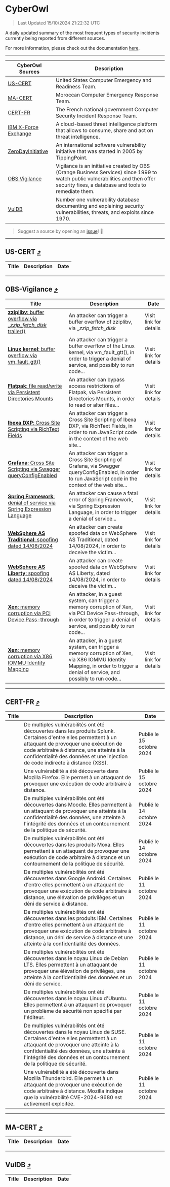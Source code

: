 
 <div id='top'></div>

# CyberOwl

 > Last Updated 15/10/2024 21:22:32 UTC
 
 A daily updated summary of the most frequent types of security incidents currently being reported from different sources.
 
 For more information, please check out the documentation [here](./docs/README.md).
 
 ---
 |CyberOwl Sources|Description|
 |---|---|
 |[US-CERT](#us-cert-arrow_heading_up)|United States Computer Emergency and Readiness Team.|
 |[MA-CERT](#ma-cert-arrow_heading_up)|Moroccan Computer Emergency Response Team.|
 |[CERT-FR](#cert-fr-arrow_heading_up)|The French national government Computer Security Incident Response Team.|
 |[IBM X-Force Exchange](#ibmcloud-arrow_heading_up)|A cloud-based threat intelligence platform that allows to consume, share and act on threat intelligence.|
 |[ZeroDayInitiative](#zerodayinitiative-arrow_heading_up)|An international software vulnerability initiative that was started in 2005 by TippingPoint.|
 |[OBS Vigilance](#obs-vigilance-arrow_heading_up)|Vigilance is an initiative created by OBS (Orange Business Services) since 1999 to watch public vulnerabilities and then offer security fixes, a database and tools to remediate them.|
 |[VulDB](#vuldb-arrow_heading_up)|Number one vulnerability database documenting and explaining security vulnerabilities, threats, and exploits since 1970.|
 
 > Suggest a source by opening an [issue](https://github.com/karimhabush/cyberowl/issues)! :raised_hands:
 ---

## US-CERT [:arrow_heading_up:](#cyberowl)

 |Title|Description|Date|
 |---|---|---|
 
 ---

## OBS-Vigilance [:arrow_heading_up:](#cyberowl)

 |Title|Description|Date|
 |---|---|---|
 |[<a href="https://vigilance.fr/vulnerability/zziplibv-buffer-overflow-via-zzip-fetch-disk-trailer-44956" class="noirorange"><b>zziplibv</b>: buffer overflow via __zzip_fetch_disk_<wbr>trailer()</wbr></a>](https://vigilance.fr/vulnerability/zziplibv-buffer-overflow-via-zzip-fetch-disk-trailer-44956)|An attacker can trigger a buffer overflow of zziplibv, via __zzip_fetch_disk_|Visit link for details|
 |[<a href="https://vigilance.fr/vulnerability/Linux-kernel-buffer-overflow-via-vm-fault-gtt-44955" class="noirorange"><b>Linux kernel</b>: buffer overflow via vm_fault_gtt()</a>](https://vigilance.fr/vulnerability/Linux-kernel-buffer-overflow-via-vm-fault-gtt-44955)|An attacker can trigger a buffer overflow of the Linux kernel, via vm_fault_gtt(), in order to trigger a denial of service, and possibly to run code...|Visit link for details|
 |[<a href="https://vigilance.fr/vulnerability/Flatpak-file-read-write-via-Persistent-Directories-Mounts-44953" class="noirorange"><b>Flatpak</b>: file read/write via Persistent Directories Mounts</a>](https://vigilance.fr/vulnerability/Flatpak-file-read-write-via-Persistent-Directories-Mounts-44953)|An attacker can bypass access restrictions of Flatpak, via Persistent Directories Mounts, in order to read or alter files...|Visit link for details|
 |[<a href="https://vigilance.fr/vulnerability/Ibexa-DXP-Cross-Site-Scripting-via-RichText-Fields-44952" class="noirorange"><b>Ibexa DXP</b>: Cross Site Scripting via RichText Fields</a>](https://vigilance.fr/vulnerability/Ibexa-DXP-Cross-Site-Scripting-via-RichText-Fields-44952)|An attacker can trigger a Cross Site Scripting of Ibexa DXP, via RichText Fields, in order to run JavaScript code in the context of the web site...|Visit link for details|
 |[<a href="https://vigilance.fr/vulnerability/Grafana-Cross-Site-Scripting-via-Swagger-queryConfigEnabled-44950" class="noirorange"><b>Grafana</b>: Cross Site Scripting via Swagger queryConfigEnabled</a>](https://vigilance.fr/vulnerability/Grafana-Cross-Site-Scripting-via-Swagger-queryConfigEnabled-44950)|An attacker can trigger a Cross Site Scripting of Grafana, via Swagger queryConfigEnabled, in order to run JavaScript code in the context of the web site...|Visit link for details|
 |[<a href="https://vigilance.fr/vulnerability/Spring-Framework-denial-of-service-via-Spring-Expression-Language-44949" class="noirorange"><b>Spring Framework</b>: denial of service via Spring Expression Language</a>](https://vigilance.fr/vulnerability/Spring-Framework-denial-of-service-via-Spring-Expression-Language-44949)|An attacker can cause a fatal error of Spring Framework, via Spring Expression Language, in order to trigger a denial of service...|Visit link for details|
 |[<a href="https://vigilance.fr/vulnerability/WebSphere-AS-Traditional-spoofing-dated-14-08-2024-44946" class="noirorange"><b>WebSphere AS Traditional</b>: spoofing dated 14/08/2024</a>](https://vigilance.fr/vulnerability/WebSphere-AS-Traditional-spoofing-dated-14-08-2024-44946)|An attacker can create spoofed data on WebSphere AS Traditional, dated 14/08/2024, in order to deceive the victim...|Visit link for details|
 |[<a href="https://vigilance.fr/vulnerability/WebSphere-AS-Liberty-spoofing-dated-14-08-2024-44945" class="noirorange"><b>WebSphere AS Liberty</b>: spoofing dated 14/08/2024</a>](https://vigilance.fr/vulnerability/WebSphere-AS-Liberty-spoofing-dated-14-08-2024-44945)|An attacker can create spoofed data on WebSphere AS Liberty, dated 14/08/2024, in order to deceive the victim...|Visit link for details|
 |[<a href="https://vigilance.fr/vulnerability/Xen-memory-corruption-via-PCI-Device-Pass-through-44943" class="noirorange"><b>Xen</b>: memory corruption via PCI Device Pass-through</a>](https://vigilance.fr/vulnerability/Xen-memory-corruption-via-PCI-Device-Pass-through-44943)|An attacker, in a guest system, can trigger a memory corruption of Xen, via PCI Device Pass-through, in order to trigger a denial of service, and possibly to run code...|Visit link for details|
 |[<a href="https://vigilance.fr/vulnerability/Xen-memory-corruption-via-X86-IOMMU-Identity-Mapping-44942" class="noirorange"><b>Xen</b>: memory corruption via X86 IOMMU Identity Mapping</a>](https://vigilance.fr/vulnerability/Xen-memory-corruption-via-X86-IOMMU-Identity-Mapping-44942)|An attacker, in a guest system, can trigger a memory corruption of Xen, via X86 IOMMU Identity Mapping, in order to trigger a denial of service, and possibly to run code...|Visit link for details|
 
 ---

## CERT-FR [:arrow_heading_up:](#cyberowl)

 |Title|Description|Date|
 |---|---|---|
 |[](https://www.cert.ssi.gouv.fr/avis/CERTFR-2024-AVI-0878/)|De multiples vulnérabilités ont été découvertes dans les produits Splunk. Certaines d'entre elles permettent à un attaquant de provoquer une exécution de code arbitraire à distance, une atteinte à la confidentialité des données et une injection de code indirecte à distance (XSS).|Publié le 15 octobre 2024|
 |[](https://www.cert.ssi.gouv.fr/avis/CERTFR-2024-AVI-0877/)|Une vulnérabilité a été découverte dans Mozilla Firefox. Elle permet à un attaquant de provoquer une exécution de code arbitraire à distance.|Publié le 15 octobre 2024|
 |[](https://www.cert.ssi.gouv.fr/avis/CERTFR-2024-AVI-0876/)|De multiples vulnérabilités ont été découvertes dans Moodle. Elles permettent à un attaquant de provoquer une atteinte à la confidentialité des données, une atteinte à l'intégrité des données et un contournement de la politique de sécurité.|Publié le 14 octobre 2024|
 |[](https://www.cert.ssi.gouv.fr/avis/CERTFR-2024-AVI-0875/)|De multiples vulnérabilités ont été découvertes dans les produits Moxa. Elles permettent à un attaquant de provoquer une exécution de code arbitraire à distance et un contournement de la politique de sécurité.|Publié le 14 octobre 2024|
 |[](https://www.cert.ssi.gouv.fr/avis/CERTFR-2024-AVI-0874/)|De multiples vulnérabilités ont été découvertes dans Google Android. Certaines d'entre elles permettent à un attaquant de provoquer une exécution de code arbitraire à distance, une élévation de privilèges et un déni de service à distance.|Publié le 11 octobre 2024|
 |[](https://www.cert.ssi.gouv.fr/avis/CERTFR-2024-AVI-0873/)|De multiples vulnérabilités ont été découvertes dans les produits IBM. Certaines d'entre elles permettent à un attaquant de provoquer une exécution de code arbitraire à distance, un déni de service à distance et une atteinte à la confidentialité des données.|Publié le 11 octobre 2024|
 |[](https://www.cert.ssi.gouv.fr/avis/CERTFR-2024-AVI-0872/)|De multiples vulnérabilités ont été découvertes dans le noyau Linux de Debian LTS. Elles permettent à un attaquant de provoquer une élévation de privilèges, une atteinte à la confidentialité des données et un déni de service.|Publié le 11 octobre 2024|
 |[](https://www.cert.ssi.gouv.fr/avis/CERTFR-2024-AVI-0871/)|De multiples vulnérabilités ont été découvertes dans le noyau Linux d'Ubuntu. Elles permettent à un attaquant de provoquer un problème de sécurité non spécifié par l'éditeur.|Publié le 11 octobre 2024|
 |[](https://www.cert.ssi.gouv.fr/avis/CERTFR-2024-AVI-0870/)|De multiples vulnérabilités ont été découvertes dans le noyau Linux de SUSE. Certaines d'entre elles permettent à un attaquant de provoquer une atteinte à la confidentialité des données, une atteinte à l'intégrité des données et un contournement de la politique de sécurité.|Publié le 11 octobre 2024|
 |[](https://www.cert.ssi.gouv.fr/avis/CERTFR-2024-AVI-0869/)|Une vulnérabilité a été découverte dans Mozilla Thunderbird. Elle permet à un attaquant de provoquer une exécution de code arbitraire à distance. Mozilla indique que la vulnérabilité CVE-2024-9680 est activement exploitée.|Publié le 11 octobre 2024|
 
 ---

## MA-CERT [:arrow_heading_up:](#cyberowl)

 |Title|Description|Date|
 |---|---|---|
 
 ---

## VulDB [:arrow_heading_up:](#cyberowl)

 |Title|Description|Date|
 |---|---|---|
 